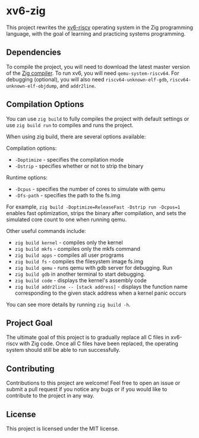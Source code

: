 # xv6-zig

This project rewrites the [xv6-riscv](https://github.com/mit-pdos/xv6-riscv) operating system in the Zig programming language, with the goal of learning and practicing systems programming.

## Dependencies

To compile the project, you will need to download the latest master version of the [Zig compiler](https://ziglang.org/download/). To run xv6, you will need `qemu-system-riscv64`. For debugging (optional), you will also need `riscv64-unknown-elf-gdb`, `riscv64-unknown-elf-objdump`, and `addr2line`.

## Compilation Options

You can use `zig build` to fully compiles the project with default settings or use `zig build run` to compiles and runs the project.

When using zig build, there are several options available:

Compilation options:

- `-Doptimize` - specifies the compilation mode
- `-Dstrip` - specifies whether or not to strip the binary

Runtime options:

- `-Dcpus` - specifies the number of cores to simulate with qemu
- `-Dfs-path` - specifies the path to the fs.img

For example, `zig build -Doptimize=ReleaseFast -Dstrip run -Dcpus=1` enables fast optimization, strips the binary after compilation, and sets the simulated core count to one when running qemu.

Other useful commands include:

- `zig build kernel` - compiles only the kernel
- `zig build mkfs` - compiles only the mkfs command
- `zig build apps` - compiles all user programs
- `zig build fs` - compiles the filesystem image fs.img
- `zig build qemu` - runs qemu with gdb server for debugging. Run
- `zig build gdb` in another terminal to start debugging.
- `zig build code` - displays the kernel's assembly code
- `zig build addr2line -- [stack address]` - displays the function name corresponding to the given stack address when a kernel panic occurs

You can see more details by running `zig build -h`.

## Project Goal
The ultimate goal of this project is to gradually replace all C files in xv6-riscv with Zig code. Once all C files have been replaced, the operating system should still be able to run successfully.

## Contributing
Contributions to this project are welcome! Feel free to open an issue or submit a pull request if you notice any bugs or if you would like to contribute to the project in any way.

## License
This project is licensed under the MIT license.
